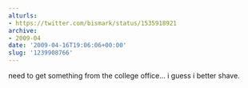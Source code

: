 ```yaml
---
alturls:
- https://twitter.com/bismark/status/1535918921
archive:
- 2009-04
date: '2009-04-16T19:06:06+00:00'
slug: '1239908766'
---
```


need to get something from the college office... i guess i better shave.

